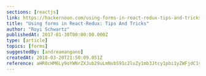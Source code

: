 ```yaml
---
sections: [reactjs]
link: https://hackernoon.com/using-forms-in-react-redux-tips-and-tricks-48ad9c7522f6
title: "Using forms in React-Redux: Tips And Tricks"
author: "Royi Schwartz"
publishedAt: 2017-01-30T00:00:00.000Z
type: [article]
topics: [forms]
suggestedBy: [andreamangano]
createdAt: 2018-03-20T21:50:09.051Z
reference: aHR0cHM6Ly9oYWNrZXJub29uLmNvbS91c2luZy1mb3Jtcy1pbi1yZWFjdC1yZWR1eC10aXBzLWFuZC10cmlja3MtNDhhZDljNzUyMmY2
---
```

